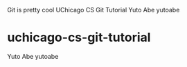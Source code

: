 Git is pretty cool
UChicago CS Git Tutorial
Yuto Abe yutoabe
# uchicago-cs-git-tutorial
Yuto Abe yutoabe
